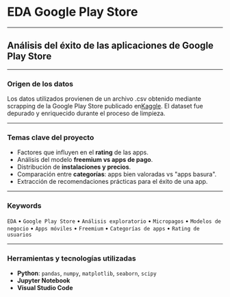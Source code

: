 # EDA Google Play Store

---

## Análisis del éxito de las aplicaciones de Google Play Store

---

### Origen de los datos

Los datos utilizados provienen de un archivo .csv obtenido mediante scrapping de la Google Play Store publicado en[Kaggle](https://www.kaggle.com/datasets/lava18/google-play-store-apps). El dataset fue depurado y enriquecido durante el proceso de limpieza.

---

### Temas clave del proyecto

- Factores que influyen en el **rating** de las apps.
- Análisis del modelo **freemium vs apps de pago**.
- Distribución de **instalaciones y precios**.
- Comparación entre **categorías**: apps bien valoradas vs "apps basura".
- Extracción de recomendaciones prácticas para el éxito de una app.

---

### Keywords

`EDA` • `Google Play Store` • `Análisis exploratorio` • `Micropagos` • `Modelos de negocio` • `Apps móviles` • `Freemium` • `Categorías de apps` • `Rating de usuarios`

---

### Herramientas y tecnologías utilizadas

- **Python**: `pandas`, `numpy`, `matplotlib`, `seaborn`, `scipy`
- **Jupyter Notebook**
- **Visual Studio Code**
